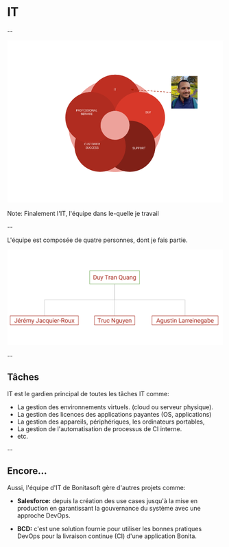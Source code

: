 # IT



--



<img class="fragment fade-up" src="assets/img/bonita_and_me.png" style="border:none; box-shadow: none;"/>

Note:
Finalement l'IT, l'équipe dans le-quelle je travail


--

L'équipe est composée de quatre personnes, dont je fais partie.

<img style="border:none; box-shadow: none;" src="assets/img/it_team.png">

--

## Tâches

IT est le gardien principal de toutes les tâches IT comme:
* La gestion des environnements virtuels. (cloud ou serveur physique).
* La gestion des licences des applications payantes (OS, applications)
* La gestion des appareils, périphériques, les ordinateurs portables,
* La gestion de l'automatisation de processus de CI interne.
* etc.

--

## Encore...

Aussi, l'équipe d'IT de Bonitasoft gère d'autres projets comme:
* __Salesforce:__ depuis la création des use cases jusqu'à la mise en production en garantissant la gouvernance du système avec une approche DevOps.

* __BCD:__ c'est une solution fournie pour utiliser les bonnes pratiques DevOps pour la livraison continue (CI) d'une application Bonita.
